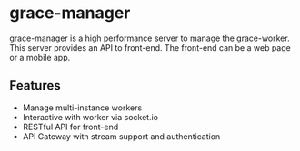# grace-manager
grace-manager is a high performance server to manage the grace-worker. This server provides an API to front-end. The front-end can be a web page or a mobile app.

## Features
* Manage multi-instance workers
* Interactive with worker via socket.io
* RESTful API for front-end
* API Gateway with stream support and authentication
